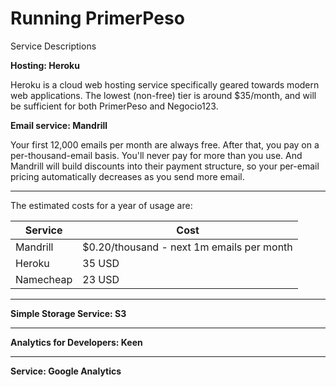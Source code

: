 # Running PrimerPeso


Service Descriptions

**Hosting: Heroku**

Heroku is a cloud web hosting service specifically geared towards modern web applications. The lowest (non-free) tier is around $35/month, and will be sufficient for both PrimerPeso and Negocio123.


**Email service: Mandrill**

Your first 12,000 emails per month are always free. After that, you pay on a per-thousand-email basis. You'll never pay for more than you use. And Mandrill will build discounts into their payment structure, so your per-email pricing automatically decreases as you send more email.


--------
The estimated costs for a year of usage are:

| Service | Cost |
| -- | -- |
|Mandrill | $0.20/thousand - next 1m emails per month |
| Heroku | 35 USD |
| Namecheap | 23 USD |

------

**Simple Storage Service: S3**

----


**Analytics for Developers: Keen**

----

**Service: Google Analytics**

